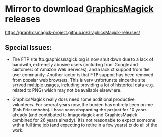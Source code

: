 # Mirror to download [GraphicsMagick](http://www.graphicsmagick.org/) releases

https://graphicsmagick-project.github.io/GraphicsMagick-releases/


## Special Issues:

- The FTP site ftp.graphicsmagick.org is now shut down due to a lack of bandwith,
  extremely abusive users (including from Google and customers of Amazon Web Services),
  and a lack of support from the user community. Another factor is that FTP support
  has been removed from popular web browsers. This is very unfortunate since the
  site served multiple usages, including providing a lot of historical data (e.g. related
  to PNG) which may not be available elsewhere.

- GraphicsMagick really does need some additional productive volunteers.
  For several years now, the burden has entirely been on me (Bob Friesenhahn).
  I have been sheparding the project for 20 years already (and contributed to
  ImageMagick and GraphicsMagick combined for 26 years already).
  It is not reasonable to expect someone with a full time job (and expecting to
  retire in a few years) to do all of the work.

